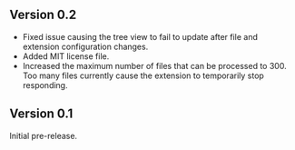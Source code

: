 ## Version 0.2

* Fixed issue causing the tree view to fail to update after file and extension configuration changes.
* Added MIT license file.
* Increased the maximum number of files that can be processed to 300. Too many files currently cause the extension to temporarily stop responding.

## Version 0.1

Initial pre-release.
